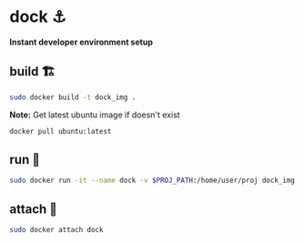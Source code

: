 # dock ⚓

**Instant developer environment setup**

## build 🏗️

```bash
sudo docker build -t dock_img .
```

**Note:** Get latest ubuntu image if doesn't exist
```bash
docker pull ubuntu:latest
```


## run 🚀

```bash
sudo docker run -it --name dock -v $PROJ_PATH:/home/user/proj dock_img
```

## attach 🔗

```bash
sudo docker attach dock
```
